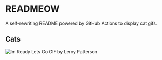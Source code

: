 # READMEOW

A self-rewriting README powered by GitHub Actions to display cat gifs.

## Cats

![Im Ready Lets Go GIF by Leroy Patterson](https://media4.giphy.com/media/CjmvTCZf2U3p09Cn0h/200.gif?cid=9acd02dawxyy6v2se60p9rfr48d6ax9w0x0cu2f22nmgyo9x&ep=v1_gifs_search&rid=200.gif&ct=g)
